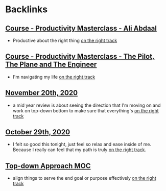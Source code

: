 
# Backlinks
## [Course - Productivity Masterclass - Ali Abdaal](<Course - Productivity Masterclass - Ali Abdaal.md>)
- Productive about the right thing [on the right track](<on the right track.md>)

## [Course - Productivity Masterclass - The Pilot, The Plane and The Engineer](<Course - Productivity Masterclass - The Pilot, The Plane and The Engineer.md>)
- I'm navigating my life [on the right track](<on the right track.md>)

## [November 20th, 2020](<November 20th, 2020.md>)
- a mid year review is about seeing the direction that I'm moving on and work on top-down bottom to make sure that everything's [on the right track](<on the right track.md>)

## [October 29th, 2020](<October 29th, 2020.md>)
- I felt so good this tonight, just feel so relax and ease inside of me. Because I really can feel that my path is truly [on the right track](<on the right track.md>).

## [Top-down Approach MOC](<Top-down Approach MOC.md>)
- align things to serve the end goal or purpose effectively [on the right track](<on the right track.md>)

